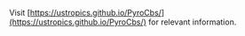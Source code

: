 Visit [https://ustropics.github.io/PyroCbs/](https://ustropics.github.io/PyroCbs/) for relevant information.
